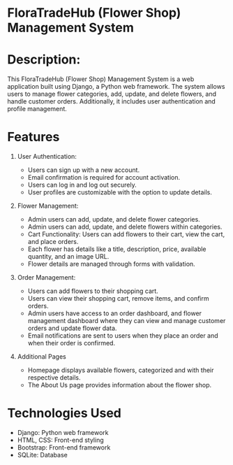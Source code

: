   # FloraTradeHub (Flower Shop) Management System

# Description:
This FloraTradeHub (Flower Shop) Management System is a web application built using Django, a Python web framework. The system allows users to manage flower categories, add, update, and delete flowers, and handle customer orders. Additionally, it includes user authentication and profile management.

# Features
1. User Authentication:
   * Users can sign up with a new account.
   * Email confirmation is required for account activation.
   * Users can log in and log out securely.
   * User profiles are customizable with the option to update details.
2. Flower Management:
   * Admin users can add, update, and delete flower categories.
   * Admin users can add, update, and delete flowers within categories.
   * Cart Functionality: Users can add flowers to their cart, view the cart, and place orders.
   * Each flower has details like a title, description, price, available quantity, and an image URL.
   * Flower details are managed through forms with validation.

3. Order Management:
   * Users can add flowers to their shopping cart.
   * Users can view their shopping cart, remove items, and confirm orders.
   * Admin users have access to an order dashboard, and flower management dashboard where they can view and manage customer orders and update flower data.
   * Email notifications are sent to users when they place an order and when their order is confirmed.
4. Additional Pages
   * Homepage displays available flowers, categorized and with their respective details.
   * The About Us page provides information about the flower shop.

# Technologies Used
  * Django: Python web framework
  * HTML, CSS: Front-end styling
  * Bootstrap: Front-end framework
  * SQLite: Database
